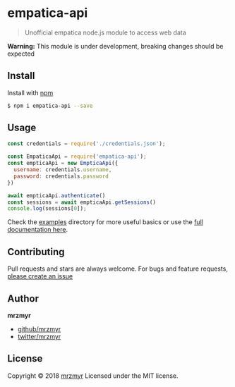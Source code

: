 # empatica-api

> Unofficial empatica node.js module to access web data

**Warning:** This module is under development, breaking changes should be expected

## Install

Install with [npm](https://www.npmjs.com/)

```sh
$ npm i empatica-api --save
```

## Usage

```js
const credentials = require('./credentials.json');

const EmpaticaApi = require('empatica-api');
const empticaApi = new EmpticaApi({
  username: credentials.username,
  password: credentials.password
})

await empticaApi.authenticate()
const sessions = await empticaApi.getSessions()
console.log(sessions[0]);
```

Check the [examples](examples) directory for more useful basics or use the [full documentation here](docs.md).

## Contributing

Pull requests and stars are always welcome. For bugs and feature requests, [please create an issue](https://github.com/mrzmyr/empatica-api/issues)

## Author

**mrzmyr**

* [github/mrzmyr](https://github.com/mrzmyr)
* [twitter/mrzmyr](http://twitter.com/mrzmyr)

## License

Copyright © 2018 [mrzmyr](#mrzmyr)
Licensed under the MIT license.
